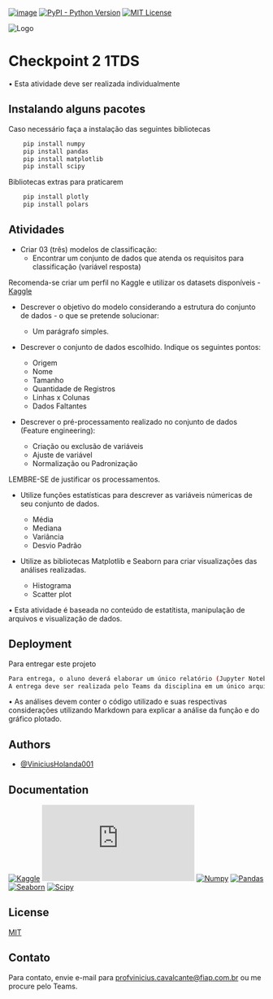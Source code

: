 [//]: # (Badges do projeto - 🡣)

[![image](https://img.shields.io/badge/tags-KAGGLE%20|%20DATASET%20|%20EXPLORATORY%20|%20DATA%20|%20ANALYSIS%20-red)]()
[![PyPI - Python Version](https://img.shields.io/pypi/pyversions/Pandas)]()
[![MIT License](https://img.shields.io/badge/License-MIT-green.svg)]()

[//]: # (🡡 - Badges do projeto)

![Logo](https://www.fiap.com.br/wp-content/themes/fiap2016/images/sharing/fiap.png)

# Checkpoint 2 1TDS

• Esta atividade deve ser realizada individualmente


## Instalando alguns pacotes

Caso necessário faça a instalação das seguintes bibliotecas

```bash
    pip install numpy
    pip install pandas
    pip install matplotlib
    pip install scipy
```

Bibliotecas extras para praticarem

```bash
    pip install plotly
    pip install polars
```


## Atividades

- Criar 03 (três) modelos de classificação:
	- Encontrar um conjunto de dados que atenda os requisitos para classificação (variável resposta)

Recomenda-se criar um perfil no Kaggle e utilizar os datasets disponíveis - [Kaggle](https://www.kaggle.com/)


- Descrever o objetivo do modelo considerando a estrutura do conjunto de dados - o que se pretende solucionar:
    - Um parágrafo simples.


- Descrever o conjunto de dados escolhido. Indique os seguintes pontos:
    - Origem
    - Nome
    - Tamanho
    - Quantidade de Registros
    - Linhas x Colunas
    - Dados Faltantes


- Descrever o pré-processamento realizado no conjunto de dados (Feature engineering):
    - Criação ou exclusão de variáveis
    - Ajuste de variável
    - Normalização ou Padronização

LEMBRE-SE de justificar os processamentos.



- Utilize funções estatísticas para descrever as variáveis númericas de seu conjunto de dados.
    - Média
    - Mediana
    - Variância
    - Desvio Padrão


- Utilize as bibliotecas Matplotlib e Seaborn para criar visualizações das análises realizadas.
    - Histograma
    - Scatter plot


• Esta atividade é baseada no conteúdo de estatítista, manipulação de arquivos e visualização de dados.


## Deployment

Para entregar este projeto

```bash
Para entrega, o aluno deverá elaborar um único relatório (Jupyter Notebook) com os resultados das atividades solicitadas.
A entrega deve ser realizada pelo Teams da disciplina em um único arquivo no formato .ipynb identificado como como “RM_NOME_202302_CP1.ipynb”, onde “NOME” e "RM" devem ser substituídos pelos dados do aluno que elaborou o arquivo.
```

• As análises devem conter o código utilizado e suas respectivas considerações utilizando Markdown para explicar a análise da função e do gráfico plotado.


## Authors

- [@ViniciusHolanda001](https://github.com/ViniciusHolanda001)


## Documentation

[![Kaggle](https://www.kaggle.com/)]()
[![Matplotlib](https://matplotlib.org/stable/index.html)]()
[![Numpy](https://numpy.org/doc/stable/)]()
[![Pandas](https://pandas.pydata.org/docs/)]()
[![Seaborn](https://seaborn.pydata.org/#)]()
[![Scipy](https://docs.scipy.org/doc/scipy/)]()


## License

[MIT](https://choosealicense.com/licenses/mit/)


## Contato

Para contato, envie e-mail para profvinicius.cavalcante@fiap.com.br ou me procure pelo Teams.
